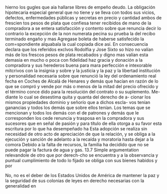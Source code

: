 hierno los gugles que aia hallarse libres de empeño deudo.
La obligación hipotecaria especial general que no tiene y se lleva con todos sus vicios, defectos, enfermedades públicas y secretas en precio y cantidad ambos de frescien
tos pesos de plata que confiesa tener recibidos de mano de la compradora a se entera satisfacción y contento sobre que renuncia decir lo contrario la excepción de la non numerata pecina su prueba la del recibo terminado engaño y mas
Agregase boleta de haberse satisfecido la com=spondiente alquabala la cual copiada dice así. En consecuencia declara que los referidos exclvos Rodolfia y Jose Sixto
so hizo no valían más de los frescos pesos de plata recabados y digno mas valían esta demasia en mucho o poca con fidelidad haz gracia y donación a la compradora y sus herederos buena para mara perfección e intexorable mitcrivos con la insignia y sobre y la justicia y la paz y la libertad
institución y personalidad necesaria sobre que renunció la ley del ordenamiento real fecha en Coches de Alcalá de Henares y demás que hacían en razón de lo que se compró y vende por más o menos de la mitad del precio ofrecido y el término conce
dido para la resolución del contrato o su suplemento. Me- diante lo cual se desestima quita y quanta del derecho de a- cionar los mismos propiedades dominio y señorío que a dichos escla- vos tenían ganancias y todos los demás que sobre ellos tenían.
Los temas que se mencionan y todos los demás con el de patrones y demás que le corresponden los cede renuncia y trasposa en la compradora y sus sucesores que en señal de pasión y para título de ella otorga a su favor esta escritura por lo que ha desempeñado ha
Esta adopción se realiza sin necesidad de otro acto de apreciación de que la relación, y se obliga a la ejecución y sanción de adelanto a la recaída y moratoria hasta dejar a la comora
Debido a la falta de recursos, la familia ha decidido que no se puede pagar la factura de agua y gas.
13.7 Simple argumentation relevandole de otro que por derech-cho se encuentra y a la observancia y puntual cumplimiento de todo lo fijado se obliga con sus bienes habidos y por

No, no es el deber de los Estados Unidos de América de mantener la paz y la seguridad de sus colonias de leyes en derecho necesarias con la generalidad en